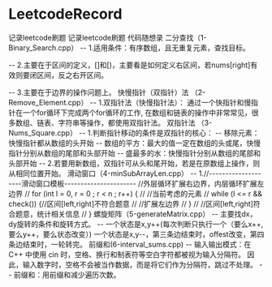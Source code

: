 # LeetcodeRecord
记录leetcode刷题
记录leetcode刷题
代码随想录
二分查找（1-Binary_Search.cpp）
-- 1.适用条件：有序数组，且无重复元素，查找目标。

-- 2.主要在于区间的定义，[]和[)，主要看是如何定义右区间，若nums[right]有效则要闭区间，反之右开区间。

-- 3.主要在于边界的操作问题上。
快慢指针（双指针）法 （2-Remove_Element.cpp）
-- 1.双指针法（快慢指针法）： 通过一个快指针和慢指针在一个for循环下完成两个for循环的工作,
    在数组和链表的操作中非常常见，很多数组、链表、字符串等操作，都使用双指针法。
双指针法 （3-Nums_Square.cpp）
-- 1.判断指针移动的条件是双指针的核心：
    -- 移除元素：快慢指针都从数组的头开始
    -- 数组的平方：最大的值一定在数组的头或尾，快慢指针分别从数组的尾部和头部开始
    -- 盛最多的水：快慢指针分别从数组的尾部和头部开始
-- 2.若要用新数组，双指针可从头和尾开始，若是在原数组上操作，则从相同位置开始。
滑动窗口（4-minSubArrayLen.cpp）
-- 1.//--------------------滑动窗口模板----------------------
     //外层循环扩展右边界，内层循环扩展左边界
     // for (int l = 0, r = 0 ; r < n ; r++) {
     // 	//当前考虑的元素
     // 	while (l <= r && check()) {//区间[left,right]不符合题意
     //         //扩展左边界
     //     }
     //     //区间[left,right]符合题意，统计相关信息
     // }
螺旋矩阵（5-generateMatrix.cpp）
-- 主要找dx，dy旋转的条件和旋转方式。
-- 一个状态是x,y++(每次判断只执行一个（要么x++,要么y++，要么状态改变）)
一个状态是x,y--，第三条边结束时，offest改变，第四条边结束时，一轮转完。
前缀和(6-interval_sums.cpp)
-- 输入输出模式：在 C++ 中使用 cin 时，空格、换行和制表符等空白字符都被视为输入分隔符。
因此，输入数字时，空格不会被当作数据，而是将它们作为分隔符，跳过不处理。
-- 前缀和：用前缀和减少遍历次数。
